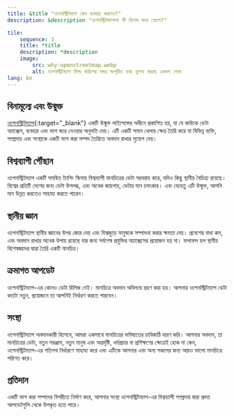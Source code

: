 ```yaml
---
title: &title "ওপেনস্ট্রিটম্যাপ কেন ব্যবহার করবেন?"
description: &description "ওপেনস্ট্রিটম্যাপকে কী বিশেষ করে তোলে?"

tile:
    sequence: 3
    title: *title
    description: *description
    image:
        src: why-openstreetmap.webp
        alt: ওপেনস্ট্রিটম্যাপ ফিল্ড জরিপের সময় সংগৃহীত তথ্য তুলনা করছে একদল লোক
lang: bn
---
```


## বিনামূল্যে এবং উন্মুক্ত

[ওপেনস্ট্রিটম্যাপ](https://openstreetmap.org){:target="_blank"} একটি উন্মুক্ত লাইসেন্সের অধীনে প্রকাশিত হয়, যা যে কাউকে ডেটা অ্যাক্সেস, ব্যবহার এবং ভাগ করে নেওয়ার অনুমতি দেয়। এটি একটি সমান খেলার ক্ষেত্র তৈরি করে যা বিভিন্ন ব্যক্তি, সম্প্রদায় এবং সংস্থাকে একটি ভাগ করা সম্পদ তৈরিতে অবদান রাখার সুযোগ দেয়।

## বিশ্বব্যাপী পৌঁছান

ওপেনস্ট্রিটম্যাপ একটি সমন্বিত ট্যাগিং স্কিমায় বিশ্বব্যাপী মানচিত্রের ডেটা সরবরাহ করে, যদিও কিছু স্থানীয় বৈচিত্র্য রয়েছে। বিশ্বের প্রতিটি দেশের জন্য ডেটা উপলব্ধ, এবং অনেক জায়গায়, ডেটার মান চমৎকার। এবং যেহেতু এটি উন্মুক্ত, আপনি মান উন্নত করতেও সাহায্য করতে পারেন।

## স্থানীয় জ্ঞান

ওপেনস্ট্রিটম্যাপ স্থানীয় জ্ঞানের উপর জোর দেয় এবং বিশ্বজুড়ে মানুষকে সম্পাদনা করার ক্ষমতা দেয়। প্রবেশের বাধা কম, এবং অবদান রাখার অনেক উপায় রয়েছে যার জন্য সর্বশেষ প্রযুক্তির অ্যাক্সেসের প্রয়োজন হয় না। ফলাফল হল স্থানীয় বিশেষজ্ঞদের দ্বারা তৈরি একটি মানচিত্র।

## ক্রমাগত আপডেট

ওপেনস্ট্রিটম্যাপ-এর কোনও ডেটা রিলিজ নেই। মানচিত্রে অবদান অবিলম্বে গ্রহণ করা হয়। আপনার ওপেনস্ট্রিটম্যাপ ডেটা কতটা নতুন, প্রয়োজনে তা আপনিই নির্ধারণ করতে পারবেন।

## সংস্থা

ওপেনস্ট্রিটম্যাপ অবদানকারী হিসেবে, আমরা একসাথে মানচিত্রের ভবিষ্যতের চাবিকাঠি ধারণ করি। আপনার অবদান, তা মানচিত্রের ডেটা, নতুন সরঞ্জাম, নতুন মানুষ এবং অন্তর্দৃষ্টি, ধর্মপ্রচার বা প্রশিক্ষণের ক্ষেত্রেই হোক না কেন, ওপেনস্ট্রিটম্যাপ-এর গতিপথ নির্ধারণে সাহায্য করে এবং এটিকে আপনার এবং অন্য সকলের জন্য আরও ভালো মানচিত্রে পরিণত করে।

## প্রতিদান

একটি ভাগ করা সম্পদের বিপরীতে নির্মাণ করে, আপনার সংস্থা ওপেনস্ট্রিটম্যাপ-এর বিশ্বব্যাপী সম্প্রদায় দ্বারা প্রদত্ত আপডেটগুলি থেকে উপকৃত হতে পারে।
